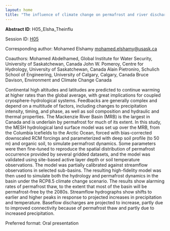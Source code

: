 ```yaml
---
layout: home
title: "The influence of climate change on permafrost and river discharge in the Mackenzie River"
---
```



**Abstract ID**: H05_Elsha_Theinflu

Session ID: [H05](.)

Corresponding author: Mohamed Elshamy <a href="mailto:mohamed.elshamy@usask.ca">mohamed.elshamy@usask.ca</a>

Coauthors: Mohamed Abdelhamed, Global Institute for Water Security, University of Saskatchewan, Canada
 John W. Pomeroy, Centre for Hydrology, University of Saskatchewan, Canada
 Alain Pietroniro, Schulich School of Engineering, University of Calgary, Calgary, Canada 
 Bruce Davison, Environment and Climate Change Canada 

Continental high altitudes and latitudes are predicted to continue warming at higher rates than the global average, with great implications for coupled cryosphere-hydrological systems. Feedbacks are generally complex and depend on a multitude of factors, including changes to precipitation intensity, timing, and phase, as well as soil composition and hydraulic and thermal properties. The Mackenzie River Basin (MRB) is the largest in Canada and is underlain by permafrost for much of its extent. In this study, the MESH hydrological land surface model was set up over the MRB, from the Columbia Icefields to the Arctic Ocean, forced with bias-corrected downscaled RCM forcings and parameterized with deep soil profile (to 50 m) and organic soil, to simulate permafrost dynamics. Some parameters were then fine-tuned to reproduce the spatial distribution of permafrost occurrence provided by several gridded datasets, and the model was validated using site-based active layer depth or soil temperature observations. The model was partially calibrated against streamflow observations in selected sub-basins. The resulting high-fidelity model was then used to simulate both the hydrology and permafrost dynamics in the basin under the RCP8.5 climate change scenario. The results show alarming rates of permafrost thaw, to the extent that most of the basin will be permafrost-free by the 2080s. Streamflow hydrographs show shifts to earlier and higher peaks in response to projected increases in precipitation and temperature. Baseflow discharges are projected to increase, partly due to improved connectivity because of permafrost thaw and partly due to increased precipitation.

Preferred format: Oral presentation
